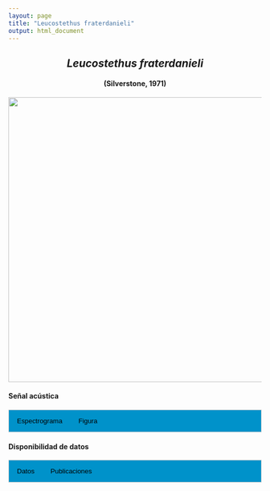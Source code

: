 ```yaml
---
layout: page
title: "Leucostethus fraterdanieli"
output: html_document
---
```


<style>
/* Simplified CSS for tabs */
.tab {
  overflow: hidden;
  border: 1px solid #ccc;
  background-color: #0092ca;
}
.tab button {
  background-color: inherit;
  float: left;
  border: none;
  cursor: pointer;
  padding: 14px 16px;
  transition: background-color 0.3s;
}
.tab button:hover {
  background-color: #ddd;
}
.tab button.active {
  background-color: #ccc;
}
.tabcontent {
  display: none;
  padding: 6px 12px;
  border: 1px solid #ccc;
  border-top: none;
}
.audio-container {
  margin-bottom: 10px;
}
body h1 {
  display: none;
}
</style>

<script>
function openTab(evt, tabName) {
  document.querySelectorAll('.tabcontent').forEach(tab => tab.style.display = "none");
  document.querySelectorAll('.tablinks').forEach(link => link.classList.remove('active'));
  document.getElementById(tabName).style.display = "block";
  evt.currentTarget.classList.add('active');
}
</script>

<!-- Species presentation -->
<div style="text-align: center;">
  <h2><i>Leucostethus fraterdanieli</i></h2>
  <h4>(Silverstone, 1971)</h4>
  <img src="{{ site.baseurl }}/images/especie_Leucostethus_fraterdanieli.png" style="width:15cm;">
</div>

#### Señal acústica

<!-- Tabs section -->
<div class="tab">
  <button class="tablinks" onclick="openTab(event, 'Espectro')">Espectrograma</button>
  <button class="tablinks" onclick="openTab(event, 'fig')">Figura</button>
</div>

<!-- Seccion Espectrograma -->
<div id="Espectro" class="tabcontent" style="text-align: center;">
  <video width="100%" height="auto" controls>
    <source src="{{ site.baseurl }}/Espectrograms/dyna_Leucostethus_fraterdanieli.mp4" type="video/mp4">
    Tu navegador no soporta el elemento de video.
  </video>
</div>

<!-- Seccion Figura -->
<div id="fig" class="tabcontent" style="text-align: center;">
  <img src="{{ site.baseurl }}/images/spec_Leucostethus_fraterdanieli.png" style="width:15cm;">
</div>

#### Disponibilidad de datos

<!-- Tabs section -->
<div class="tab">
  <button class="tablinks" onclick="openTab(event, 'dat')">Datos</button>
  <button class="tablinks" onclick="openTab(event, 'pubs')">Publicaciones</button>
</div>

<!-- Seccion Datos -->
<div id="dat" class="tabcontent">

  <p><strong>Disponibles en CSA-IAVH</strong></p>
  <p><a href="http://colecciones.humboldt.org.co/rec/sonidos/IAvH-CSA-18683/IAvH-CSA-18683.wav" target="_blank">IAvH-CSA-18683</a></p>
  <p><a href="http://colecciones.humboldt.org.co/rec/sonidos/IAvH-CSA-30545/IAvH-CSA-30545.wav" target="_blank">IAvH-CSA-30545</a></p>
  <p><a href="http://colecciones.humboldt.org.co/rec/sonidos/IAvH-CSA-30546/IAvH-CSA-30546.wav" target="_blank">IAvH-CSA-30546</a></p>
  <p><a href="http://colecciones.humboldt.org.co/rec/sonidos/IAvH-CSA-34764/IAvH-CSA-34764.wav" target="_blank">IAvH-CSA-34764</a></p>
  <p><a href="http://colecciones.humboldt.org.co/rec/sonidos/IAvH-CSA-35773/IAvH-CSA-35773.wav" target="_blank">IAvH-CSA-35773</a></p>

  <p><strong>Disponibles en Figshare</strong></p>
  <p>Daza, J.M. 2025. Acoustic data of Leucostethus fraterdanieli (Anura: Dendrobatidae). figshare. Dataset.   
    <a href="https://doi.org/10.6084/m9.figshare.30228487.v1" target="_blank">https://doi.org/10.6084/m9.figshare.30228487.v1</a></p>

  <p><strong>Disponibles en iNaturalist</strong></p>
  <p><a href="https://www.inaturalist.org/observations?place_id=7196&sounds&taxon_id=787625" target="_blank">Leucostethus fraterdanieli</a></p>

</div>

<!-- Seccion Publicaciones -->
<div id="pubs" class="tabcontent">

  <p><strong>Marín, M.C., Molina-Zuluaga, C., Restrepo, A., Cano, E., Daza, J.M. </strong>2018. A new species of <i>Leucostethus</i> (Anura: Dendrobatidae) from the eastern versant of the Central Cordillera of Colombia and the phylogenetic status of <i>Colostethus fraterdanieli</i>. <i>Zootaxa</i> 4461: 359–379. 
  <a href="https://doi.org/10.11646/zootaxa.4464.3.3" target="_blank">10.11646/zootaxa.4461.3.3</a></p>

</div>
